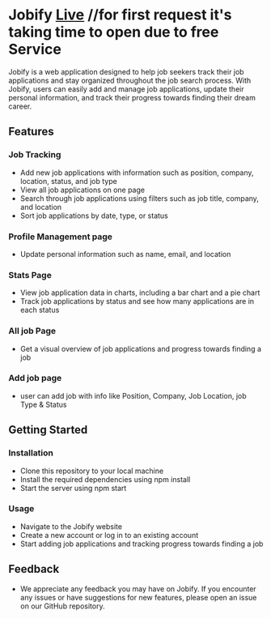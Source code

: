 # Jobify [Live](https://full-stack-project-cend.onrender.com)    //for first request it's taking time to open due to free Service 

Jobify is a web application designed to help job seekers track their job applications and stay organized throughout the job search process. With Jobify, users can easily add and manage job applications, update their personal information, and track their progress towards finding their dream career.



## Features

### Job Tracking

- Add new job applications with information such as position, company, location, status, and job type
- View all job applications on one page
- Search through job applications using filters such as job title, company, and location
- Sort job applications by date, type, or status


### Profile Management page

- Update personal information such as name, email, and location


### Stats Page
- View job application data in charts, including a bar chart and a pie chart
- Track job applications by status and see how many applications are in each status


### All job Page
- Get a visual overview of job applications and progress towards finding a job


### Add job page
- user can add job with info like Position, Company, Job Location, job Type & Status



## Getting Started

### Installation
- Clone this repository to your local machine
- Install the required dependencies using npm install
- Start the server using npm start


### Usage

- Navigate to the Jobify website
- Create a new account or log in to an existing account
- Start adding job applications and tracking progress towards finding a job



## Feedback
- We appreciate any feedback you may have on Jobify. If you encounter any issues or have suggestions for new features, please open an issue on our GitHub repository.


